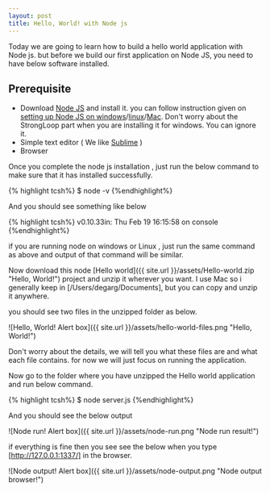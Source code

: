 ```yaml
---
layout: post
title: Hello, World! with Node js
---
```


Today we are going to learn how to build a hello world application with Node js.
but before we build our first application on Node JS, you need to have below software installed.

Prerequisite
-------------

- Download [Node JS](http://nodejs.org/download/) and install it. you can follow instruction given on [setting up Node JS on windows](http://strongloop.com/strongblog/install-node-js-windows/)/[linux](https://github.com/joyent/node/wiki/installation#installing-on-linux)/[Mac](https://github.com/joyent/node/wiki/installation#installing-on-mac).
Don't worry about the StrongLoop part when you are installing it for windows. You can ignore it.
- Simple text editor ( We like [Sublime](http://www.sublimetext.com/download) )
- Browser

Once you complete the node js installation , just run the below command to make sure that it has installed successfully.

{% highlight tcsh%}
$ node -v
{%endhighlight%}

And you should see something like below

{% highlight tcsh%}
v0.10.33in: Thu Feb 19 16:15:58 on console
{%endhighlight%}

if you are running node on windows or Linux , just run the same command as above and output of that command will be similar.

Now download this node [Hello world]({{ site.url }}/assets/Hello-world.zip "Hello, World!") project and unzip it wherever you want. I use Mac so i generally keep in [/Users/degarg/Documents], but you can copy and unzip it anywhere.

you should see two files in the unzipped folder as below.

![Hello, World! Alert box]({{ site.url }}/assets/hello-world-files.png "Hello, World!")

Don't worry about the details, we will tell you what these files are and what each file contains. for now we will just focus on running the application.

Now go to the folder where you have unzipped the Hello world application and run below command.

{% highlight tcsh%}
$ node server.js
{%endhighlight%}

And you should see the below output

![Node run! Alert box]({{ site.url }}/assets/node-run.png "Node run result!")

if everything is fine then you see see the below when you type [http://127.0.0.1:1337/] in the browser.

![Node output! Alert box]({{ site.url }}/assets/node-output.png "Node output browser!")

